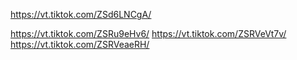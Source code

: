 https://vt.tiktok.com/ZSd6LNCgA/

https://vt.tiktok.com/ZSRu9eHv6/
https://vt.tiktok.com/ZSRVeVt7v/
https://vt.tiktok.com/ZSRVeaeRH/